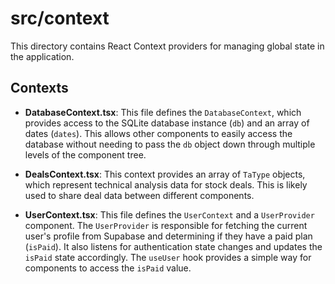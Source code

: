 # src/context

This directory contains React Context providers for managing global state in the application.

## Contexts

- **DatabaseContext.tsx**: This file defines the `DatabaseContext`, which provides access to the SQLite database instance (`db`) and an array of dates (`dates`). This allows other components to easily access the database without needing to pass the `db` object down through multiple levels of the component tree.

- **DealsContext.tsx**: This context provides an array of `TaType` objects, which represent technical analysis data for stock deals. This is likely used to share deal data between different components.

- **UserContext.tsx**: This file defines the `UserContext` and a `UserProvider` component. The `UserProvider` is responsible for fetching the current user's profile from Supabase and determining if they have a paid plan (`isPaid`). It also listens for authentication state changes and updates the `isPaid` state accordingly. The `useUser` hook provides a simple way for components to access the `isPaid` value.
